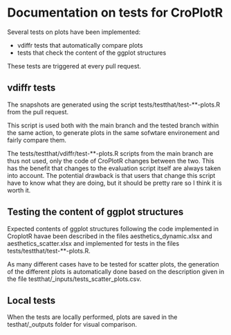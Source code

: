 # Documentation on tests for CroPlotR

Several tests on plots have been implemented:

* vdiffr tests that automatically compare plots
* tests that check the content of the ggplot structures

These tests are triggered at every pull request.

## vdiffr tests

The snapshots are generated using the script tests/testthat/test-\*\*-plots.R from the pull request. 

This script is used both with the main branch and the tested branch within the same action, to generate plots in the same sofwtare environement and fairly compare them.

The tests/testthat/vdiffr/test-\*\*-plots.R scripts from the main branch are thus not used, only the code of CroPlotR changes between the two. This has the benefit that changes to the evaluation script itself are always taken into account. The potential drawback is that users that change this script have to know what they are doing, but it should be pretty rare so I think it is worth it.

## Testing the content of ggplot structures

Expected contents of ggplot structures following the code implemented in CroplotR havae been described in the files aesthetics_dynamic.xlsx and aesthetics_scatter.xlsx and implemented for tests in the files tests/testthat/test-\*\*-plots.R.

As many different cases have to be tested for scatter plots, the generation of the different plots is automatically done based on the description given in the file testthat/_inputs/tests_scatter_plots.csv.

## Local tests

When the tests are locally performed, plots are saved in the testhat/_outputs folder for visual comparison.

